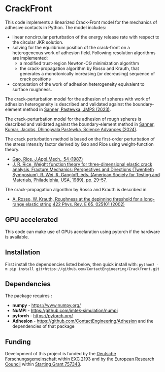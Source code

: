 CrackFront 
===========

This code implements a linearized Crack-Front model for the mechanics of adhesive contacts in Python.
The model includes: 
- linear noncircular perturbation of the energy release rate with respect to the circular JKR solution.
- solving for the equilibrium position of the crack-front on a heterogeneous work of adhesion field. Following resolution algorithms are implemented:
  - a modified trust-region Newton-CG minimization algorithm 
  - the crack-propagation algorithm by Rosso and Krauth, that generates a monotonically increasing (or decreasing) sequence of crack positions 
- computation of the work of adhesion heterogeneity equivalent to surface roughness.


The crack-perturbation model for the adhesion of spheres with work of adhesion heterogeneity is described and validated against the boundary-element method in 
[Sanner, Pastewka, JMPS (2023)](https://www.sciencedirect.com/science/article/pii/S0022509622000059).

The crack-perturbation model for the adhesion of rough spheres is described and validated against the boundary-element method in
[Sanner, Kumar, Jacobs, Dhinojwala,Pastewka, Science Advances (2024)](https://doi.org/10.48550/arXiv.2307.14233](https://www.science.org/doi/10.1126/sciadv.adl1277)).


The crack perturbation method is based on the first-order perturbation of the stress intensity factor derived by Gao and Rice using weight-function theory. 
- [Gao, Rice, J.Appl.Mech., 54 (1987)](https://asmedigitalcollection.asme.org/appliedmechanics/article/54/3/627/423328/Nearly-Circular-Connections-of-Elastic-Half-Spaces) 
- [J. R. Rice, Weight function theory for three-dimensional elastic crack analysis, Fracture
Mechanics: Perspectives and Directions (Twentieth Symposium), R. Wei, R. Gangloff, eds.
(American Society for Testing and Materials, Philadelphia, USA, 1989), pp. 29–57.](https://www.astm.org/stp18819s.html)

The crack-propagation algorithm by Rosso and Krauth is described in 
- [A. Rosso, W. Krauth, Roughness at the depinning threshold for a long-range elastic string,422
Phys. Rev. E 65, 025101 (2002)](https://doi.org/10.1103/PhysRevE.65.025101)

GPU accelerated
---------------

This code can make use of GPUs accelaration using pytorch if the hardware is available.  

Installation
------------

First install the dependencies listed below, then quick install with: `python3 -m pip install git+https://github.com/ContactEngineering/CrackFront.git`


Dependencies
------------

The package requires :
- **numpy** - https://www.numpy.org/
- **NuMPI** - https://github.com/imtek-simulation/numpi
- **pytorch** - https://pytorch.org/
- **Adhesion** - https://github.com/ContactEngineering/Adhesion and the dependencies of that package


Funding
-------

Development of this project is funded 
by the [Deutsche Forschungsgemeinschaft](https://www.dfg.de/en) within [EXC 2193](https://gepris.dfg.de/gepris/projekt/390951807)
and by the [European Research Council](https://erc.europa.eu) within [Starting Grant 757343](https://cordis.europa.eu/project/id/757343).
